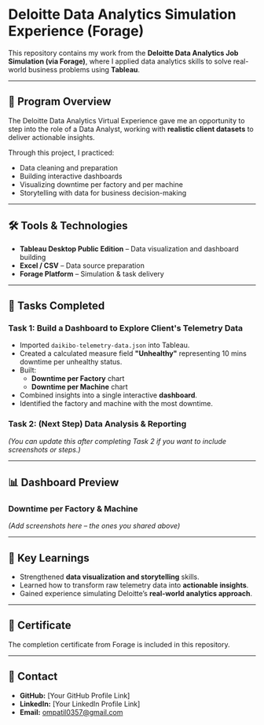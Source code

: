 # Deloitte Data Analytics Simulation Experience (Forage)

This repository contains my work from the **Deloitte Data Analytics Job Simulation (via Forage)**, where I applied data analytics skills to solve real-world business problems using **Tableau**.

---

## 📌 Program Overview
The Deloitte Data Analytics Virtual Experience gave me an opportunity to step into the role of a Data Analyst, working with **realistic client datasets** to deliver actionable insights.  

Through this project, I practiced:
- Data cleaning and preparation
- Building interactive dashboards
- Visualizing downtime per factory and per machine
- Storytelling with data for business decision-making

---

## 🛠 Tools & Technologies
- **Tableau Desktop Public Edition** – Data visualization and dashboard building  
- **Excel / CSV** – Data source preparation  
- **Forage Platform** – Simulation & task delivery  

---

## 📂 Tasks Completed

### **Task 1: Build a Dashboard to Explore Client's Telemetry Data**
- Imported `daikibo-telemetry-data.json` into Tableau.  
- Created a calculated measure field **"Unhealthy"** representing 10 mins downtime per unhealthy status.  
- Built:
  - **Downtime per Factory** chart  
  - **Downtime per Machine** chart  
- Combined insights into a single interactive **dashboard**.  
- Identified the factory and machine with the most downtime.  

### **Task 2: (Next Step) Data Analysis & Reporting**
*(You can update this after completing Task 2 if you want to include screenshots or steps.)*

---

## 📊 Dashboard Preview
### Downtime per Factory & Machine
*(Add screenshots here – the ones you shared above)*  

---

## 🚀 Key Learnings
- Strengthened **data visualization and storytelling** skills.  
- Learned how to transform raw telemetry data into **actionable insights**.  
- Gained experience simulating Deloitte’s **real-world analytics approach**.  

---

## 📜 Certificate
The completion certificate from Forage is included in this repository.  

---

## 📧 Contact
- **GitHub:** [Your GitHub Profile Link]  
- **LinkedIn:** [Your LinkedIn Profile Link]  
- **Email:** ompatil0357@gmail.com 
